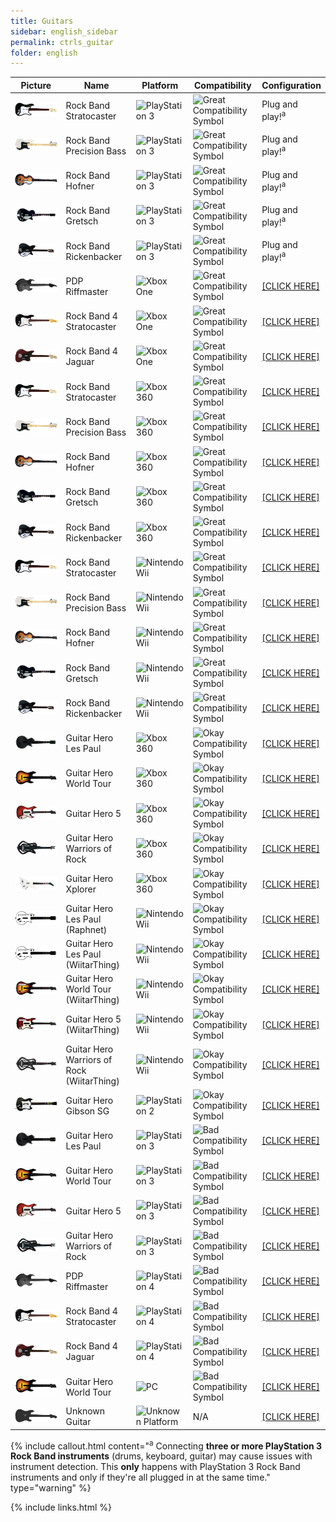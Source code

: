 ```yaml
---
title: Guitars
sidebar: english_sidebar
permalink: ctrls_guitar
folder: english
---
```


| Picture | Name | Platform | Compatibility | Configuration |
|--|--|--|--|--|
|![Rock Band Stratocaster](https://raw.githubusercontent.com/carlmylo/docu-rpcs3/gh-pages/images/instruments/list/gtrrb2.png) | Rock Band Stratocaster | ![PlayStation 3](https://raw.githubusercontent.com/hmxmilohax/rb3-pc/main/assets/images/instruments/plat/ps3.png) | ![Great Compatibility Symbol](https://raw.githubusercontent.com/hmxmilohax/rb3-pc/main/assets/images/instruments/compat/great.png) | Plug and play!<sup>a |
|![Rock Band Precision Bass](https://raw.githubusercontent.com/carlmylo/docu-rpcs3/gh-pages/images/instruments/list/gtrpbass.png) | Rock Band Precision Bass | ![PlayStation 3](https://raw.githubusercontent.com/hmxmilohax/rb3-pc/main/assets/images/instruments/plat/ps3.png) | ![Great Compatibility Symbol](https://raw.githubusercontent.com/hmxmilohax/rb3-pc/main/assets/images/instruments/compat/great.png) | Plug and play!<sup>a |
|![The Beatles: Rock Band Hofner](https://raw.githubusercontent.com/carlmylo/docu-rpcs3/gh-pages/images/instruments/list/gtrhof.png) | Rock Band Hofner | ![PlayStation 3](https://raw.githubusercontent.com/hmxmilohax/rb3-pc/main/assets/images/instruments/plat/ps3.png) | ![Great Compatibility Symbol](https://raw.githubusercontent.com/hmxmilohax/rb3-pc/main/assets/images/instruments/compat/great.png) | Plug and play!<sup>a |
|![The Beatles: Rock Band Gretsch](https://raw.githubusercontent.com/carlmylo/docu-rpcs3/gh-pages/images/instruments/list/gtrgret.png) | Rock Band Gretsch | ![PlayStation 3](https://raw.githubusercontent.com/hmxmilohax/rb3-pc/main/assets/images/instruments/plat/ps3.png) | ![Great Compatibility Symbol](https://raw.githubusercontent.com/hmxmilohax/rb3-pc/main/assets/images/instruments/compat/great.png) | Plug and play!<sup>a |
|![The Beatles: Rock Band Rickenbacker](https://raw.githubusercontent.com/carlmylo/docu-rpcs3/gh-pages/images/instruments/list/gtrrick.png) | Rock Band Rickenbacker | ![PlayStation 3](https://raw.githubusercontent.com/hmxmilohax/rb3-pc/main/assets/images/instruments/plat/ps3.png) | ![Great Compatibility Symbol](https://raw.githubusercontent.com/hmxmilohax/rb3-pc/main/assets/images/instruments/compat/great.png) | Plug and play!<sup>a |
|[![PDP Riffmaster](https://raw.githubusercontent.com/carlmylo/docu-rpcs3/gh-pages/images/instruments/list/gtrriff.png)](https://carlmylo.github.io/docu-rpcs3/ctrls_rb4gtr_xbox "PDP Riffmaster") | PDP Riffmaster | ![Xbox One](https://raw.githubusercontent.com/hmxmilohax/rb3-pc/main/assets/images/instruments/plat/xbx.png) | ![Great Compatibility Symbol](https://raw.githubusercontent.com/hmxmilohax/rb3-pc/main/assets/images/instruments/compat/great.png) |[[CLICK HERE]](https://carlmylo.github.io/docu-rpcs3/ctrls_rb4gtr_xbox) |
|[![Rock Band 4 Stratocaster](https://raw.githubusercontent.com/carlmylo/docu-rpcs3/gh-pages/images/instruments/list/gtrrb4.png)](https://carlmylo.github.io/docu-rpcs3/ctrls_rb4gtr_xbox "Rock Band Stratocaster") | Rock Band 4 Stratocaster | ![Xbox One](https://raw.githubusercontent.com/hmxmilohax/rb3-pc/main/assets/images/instruments/plat/xbx.png) | ![Great Compatibility Symbol](https://raw.githubusercontent.com/hmxmilohax/rb3-pc/main/assets/images/instruments/compat/great.png) |[[CLICK HERE]](https://carlmylo.github.io/docu-rpcs3/ctrls_rb4gtr_xbox) |
|[![Rock Band 4 Jaguar](https://raw.githubusercontent.com/carlmylo/docu-rpcs3/gh-pages/images/instruments/list/gtrjag.png)](https://carlmylo.github.io/docu-rpcs3/ctrls_rb4gtr_xbox "Rock Band Jaguar") | Rock Band 4 Jaguar | ![Xbox One](https://raw.githubusercontent.com/hmxmilohax/rb3-pc/main/assets/images/instruments/plat/xbx.png) | ![Great Compatibility Symbol](https://raw.githubusercontent.com/hmxmilohax/rb3-pc/main/assets/images/instruments/compat/great.png) |[[CLICK HERE]](https://carlmylo.github.io/docu-rpcs3/ctrls_rb4gtr_xbox) |
|[![Rock Band Stratocaster](https://raw.githubusercontent.com/carlmylo/docu-rpcs3/gh-pages/images/instruments/list/gtrrb2.png)](https://carlmylo.github.io/docu-rpcs3/ctrls_rbgtr_360 "Xbox 360 Rock Band Guitars") | Rock Band Stratocaster | ![Xbox 360](https://raw.githubusercontent.com/hmxmilohax/rb3-pc/main/assets/images/instruments/plat/360.png) | ![Great Compatibility Symbol](https://raw.githubusercontent.com/hmxmilohax/rb3-pc/main/assets/images/instruments/compat/great.png) |[[CLICK HERE]](https://carlmylo.github.io/docu-rpcs3/ctrls_rbgtr_360) |
|[![Rock Band Precision Bass](https://raw.githubusercontent.com/carlmylo/docu-rpcs3/gh-pages/images/instruments/list/gtrpbass.png)](https://carlmylo.github.io/docu-rpcs3/ctrls_rbgtr_360 "Xbox 360 Rock Band Guitars") | Rock Band Precision Bass | ![Xbox 360](https://raw.githubusercontent.com/hmxmilohax/rb3-pc/main/assets/images/instruments/plat/360.png) | ![Great Compatibility Symbol](https://raw.githubusercontent.com/hmxmilohax/rb3-pc/main/assets/images/instruments/compat/great.png) |[[CLICK HERE]](https://carlmylo.github.io/docu-rpcs3/ctrls_rbgtr_360) |
|[![The Beatles: Rock Band Hofner](https://raw.githubusercontent.com/carlmylo/docu-rpcs3/gh-pages/images/instruments/list/gtrhof.png)](https://carlmylo.github.io/docu-rpcs3/ctrls_rbgtr_360 "Xbox 360 Rock Band Guitars") | Rock Band Hofner | ![Xbox 360](https://raw.githubusercontent.com/hmxmilohax/rb3-pc/main/assets/images/instruments/plat/360.png) | ![Great Compatibility Symbol](https://raw.githubusercontent.com/hmxmilohax/rb3-pc/main/assets/images/instruments/compat/great.png) |[[CLICK HERE]](https://carlmylo.github.io/docu-rpcs3/ctrls_rbgtr_360) |
|[![The Beatles: Rock Band Gretsch](https://raw.githubusercontent.com/carlmylo/docu-rpcs3/gh-pages/images/instruments/list/gtrgret.png)](https://carlmylo.github.io/docu-rpcs3/ctrls_rbgtr_360 "Xbox 360 Rock Band Guitars") | Rock Band Gretsch | ![Xbox 360](https://raw.githubusercontent.com/hmxmilohax/rb3-pc/main/assets/images/instruments/plat/360.png) | ![Great Compatibility Symbol](https://raw.githubusercontent.com/hmxmilohax/rb3-pc/main/assets/images/instruments/compat/great.png) |[[CLICK HERE]](https://carlmylo.github.io/docu-rpcs3/ctrls_rbgtr_360) |
|[![The Beatles: Rock Band Rickenbacker](https://raw.githubusercontent.com/carlmylo/docu-rpcs3/gh-pages/images/instruments/list/gtrrick.png)](https://carlmylo.github.io/docu-rpcs3/ctrls_rbgtr_360 "Xbox 360 Rock Band Guitars") | Rock Band Rickenbacker | ![Xbox 360](https://raw.githubusercontent.com/hmxmilohax/rb3-pc/main/assets/images/instruments/plat/360.png) | ![Great Compatibility Symbol](https://raw.githubusercontent.com/hmxmilohax/rb3-pc/main/assets/images/instruments/compat/great.png) |[[CLICK HERE]](https://carlmylo.github.io/docu-rpcs3/ctrls_rbgtr_360) |
|[![Rock Band Stratocaster](https://raw.githubusercontent.com/carlmylo/docu-rpcs3/gh-pages/images/instruments/list/gtrrb2.png)](https://carlmylo.github.io/docu-rpcs3/ctrls_rbgtr_wii "Nintendo Wii Rock Band Guitars") | Rock Band Stratocaster | ![Nintendo Wii](https://raw.githubusercontent.com/hmxmilohax/rb3-pc/main/assets/images/instruments/plat/wii.png) | ![Great Compatibility Symbol](https://raw.githubusercontent.com/hmxmilohax/rb3-pc/main/assets/images/instruments/compat/great.png) |[[CLICK HERE]](https://carlmylo.github.io/docu-rpcs3/ctrls_rbgtr_wii) |
|[![Rock Band Precision Bass](https://raw.githubusercontent.com/carlmylo/docu-rpcs3/gh-pages/images/instruments/list/gtrpbass.png)](https://carlmylo.github.io/docu-rpcs3/ctrls_rbgtr_wii "Nintendo Wii Rock Band Guitars") | Rock Band Precision Bass | ![Nintendo Wii](https://raw.githubusercontent.com/hmxmilohax/rb3-pc/main/assets/images/instruments/plat/wii.png) | ![Great Compatibility Symbol](https://raw.githubusercontent.com/hmxmilohax/rb3-pc/main/assets/images/instruments/compat/great.png) |[[CLICK HERE]](https://carlmylo.github.io/docu-rpcs3/ctrls_rbgtr_wii) |
|[![The Beatles: Rock Band Hofner](https://raw.githubusercontent.com/carlmylo/docu-rpcs3/gh-pages/images/instruments/list/gtrhof.png)](https://carlmylo.github.io/docu-rpcs3/ctrls_rbgtr_wii "Nintendo Wii Rock Band Guitars") | Rock Band Hofner | ![Nintendo Wii](https://raw.githubusercontent.com/hmxmilohax/rb3-pc/main/assets/images/instruments/plat/wii.png) | ![Great Compatibility Symbol](https://raw.githubusercontent.com/hmxmilohax/rb3-pc/main/assets/images/instruments/compat/great.png) |[[CLICK HERE]](https://carlmylo.github.io/docu-rpcs3/ctrls_rbgtr_wii) |
|[![The Beatles: Rock Band Gretsch](https://raw.githubusercontent.com/carlmylo/docu-rpcs3/gh-pages/images/instruments/list/gtrgret.png)](https://carlmylo.github.io/docu-rpcs3/ctrls_rbgtr_wii "Nintendo Wii Rock Band Guitars") | Rock Band Gretsch | ![Nintendo Wii](https://raw.githubusercontent.com/hmxmilohax/rb3-pc/main/assets/images/instruments/plat/wii.png) | ![Great Compatibility Symbol](https://raw.githubusercontent.com/hmxmilohax/rb3-pc/main/assets/images/instruments/compat/great.png) |[[CLICK HERE]](https://carlmylo.github.io/docu-rpcs3/ctrls_rbgtr_wii) |
|[![The Beatles: Rock Band Rickenbacker](https://raw.githubusercontent.com/carlmylo/docu-rpcs3/gh-pages/images/instruments/list/gtrrick.png)](https://carlmylo.github.io/docu-rpcs3/ctrls_rbgtr_wii "Nintendo Wii Rock Band Guitars") | Rock Band Rickenbacker | ![Nintendo Wii](https://raw.githubusercontent.com/hmxmilohax/rb3-pc/main/assets/images/instruments/plat/wii.png) | ![Great Compatibility Symbol](https://raw.githubusercontent.com/hmxmilohax/rb3-pc/main/assets/images/instruments/compat/great.png) |[[CLICK HERE]](https://carlmylo.github.io/docu-rpcs3/ctrls_rbgtr_wii) |
|[![Guitar Hero Les Paul](https://raw.githubusercontent.com/carlmylo/docu-rpcs3/gh-pages/images/instruments/list/gtrlp.png)](https://carlmylo.github.io/docu-rpcs3/ctrls_ghgtr_360 "Guitar Hero Les Paul") | Guitar Hero Les Paul | ![Xbox 360](https://raw.githubusercontent.com/hmxmilohax/rb3-pc/main/assets/images/instruments/plat/360.png) | ![Okay Compatibility Symbol](https://raw.githubusercontent.com/hmxmilohax/rb3-pc/main/assets/images/instruments/compat/okay.png) |[[CLICK HERE]](https://carlmylo.github.io/docu-rpcs3/ctrls_ghlpgtr_360) |
|[![Guitar Hero World Tour](https://raw.githubusercontent.com/carlmylo/docu-rpcs3/gh-pages/images/instruments/list/gtrwt.png)](https://carlmylo.github.io/docu-rpcs3/ctrls_ghgtr_360 "Guitar Hero Genericaster") | Guitar Hero World Tour | ![Xbox 360](https://raw.githubusercontent.com/hmxmilohax/rb3-pc/main/assets/images/instruments/plat/360.png) | ![Okay Compatibility Symbol](https://raw.githubusercontent.com/hmxmilohax/rb3-pc/main/assets/images/instruments/compat/okay.png) |[[CLICK HERE]](https://carlmylo.github.io/docu-rpcs3/ctrls_ghgtr_360) |
|[![Guitar Hero 5](https://raw.githubusercontent.com/carlmylo/docu-rpcs3/gh-pages/images/instruments/list/gtrgh5.png)](https://carlmylo.github.io/docu-rpcs3/ctrls_ghgtr_360 "Guitar Hero Genericaster") | Guitar Hero 5 | ![Xbox 360](https://raw.githubusercontent.com/hmxmilohax/rb3-pc/main/assets/images/instruments/plat/360.png) | ![Okay Compatibility Symbol](https://raw.githubusercontent.com/hmxmilohax/rb3-pc/main/assets/images/instruments/compat/okay.png) |[[CLICK HERE]](https://carlmylo.github.io/docu-rpcs3/ctrls_ghgtr_360) |
|[![Guitar Hero Warriors of Rock](https://raw.githubusercontent.com/carlmylo/docu-rpcs3/gh-pages/images/instruments/list/gtrwor.png)](https://carlmylo.github.io/docu-rpcs3/ctrls_ghgtr_360 "Guitar Hero Genericaster") | Guitar Hero Warriors of Rock | ![Xbox 360](https://raw.githubusercontent.com/hmxmilohax/rb3-pc/main/assets/images/instruments/plat/360.png) | ![Okay Compatibility Symbol](https://raw.githubusercontent.com/hmxmilohax/rb3-pc/main/assets/images/instruments/compat/okay.png) |[[CLICK HERE]](https://carlmylo.github.io/docu-rpcs3/ctrls_ghgtr_360) |
|[![Guitar Hero Xplorer](https://raw.githubusercontent.com/carlmylo/docu-rpcs3/gh-pages/images/instruments/list/gtrxpl.png)](https://carlmylo.github.io/docu-rpcs3/ctrls_ghxpgtr_360 "Guitar Hero Xplorer") | Guitar Hero Xplorer | ![Xbox 360](https://raw.githubusercontent.com/hmxmilohax/rb3-pc/main/assets/images/instruments/plat/360.png) | ![Okay Compatibility Symbol](https://raw.githubusercontent.com/hmxmilohax/rb3-pc/main/assets/images/instruments/compat/okay.png) |[[CLICK HERE]](https://carlmylo.github.io/docu-rpcs3/ctrls_ghxpgtr_360) |
|[![Guitar Hero Les Paul](https://raw.githubusercontent.com/carlmylo/docu-rpcs3/gh-pages/images/instruments/list/gtrlpwii.png)](https://carlmylo.github.io/docu-rpcs3/ctrls_ghlpgtr_wii "Guitar Hero Les Paul") | Guitar Hero Les Paul (Raphnet) | ![Nintendo Wii](https://raw.githubusercontent.com/hmxmilohax/rb3-pc/main/assets/images/instruments/plat/wii.png) | ![Okay Compatibility Symbol](https://raw.githubusercontent.com/hmxmilohax/rb3-pc/main/assets/images/instruments/compat/okay.png) |[[CLICK HERE]](https://carlmylo.github.io/docu-rpcs3/ctrls_ghlpgtr_wii) |
|[![Guitar Hero Les Paul](https://raw.githubusercontent.com/carlmylo/docu-rpcs3/gh-pages/images/instruments/list/gtrlpwii.png)](https://carlmylo.github.io/docu-rpcs3/ctrls_ghwtr_wii "Guitar Hero Les Paul") | Guitar Hero Les Paul (WiitarThing) | ![Nintendo Wii](https://raw.githubusercontent.com/hmxmilohax/rb3-pc/main/assets/images/instruments/plat/wii.png) | ![Okay Compatibility Symbol](https://raw.githubusercontent.com/hmxmilohax/rb3-pc/main/assets/images/instruments/compat/okay.png) |[[CLICK HERE]](https://carlmylo.github.io/docu-rpcs3/ctrls_ghwtr_wii) |
|[![Guitar Hero World Tour](https://raw.githubusercontent.com/carlmylo/docu-rpcs3/gh-pages/images/instruments/list/gtrwtwii.png)](https://carlmylo.github.io/docu-rpcs3/ctrls_ghwtr_wii "Guitar Hero Genericaster") | Guitar Hero World Tour (WiitarThing) | ![Nintendo Wii](https://raw.githubusercontent.com/hmxmilohax/rb3-pc/main/assets/images/instruments/plat/wii.png) | ![Okay Compatibility Symbol](https://raw.githubusercontent.com/hmxmilohax/rb3-pc/main/assets/images/instruments/compat/okay.png) |[[CLICK HERE]](https://carlmylo.github.io/docu-rpcs3/ctrls_ghwtr_wii) |
|[![Guitar Hero 5](https://raw.githubusercontent.com/carlmylo/docu-rpcs3/gh-pages/images/instruments/list/gtrgh5wii.png)](https://carlmylo.github.io/docu-rpcs3/ctrls_ghwtr_wii "Guitar Hero Genericaster") | Guitar Hero 5 (WiitarThing) | ![Nintendo Wii](https://raw.githubusercontent.com/hmxmilohax/rb3-pc/main/assets/images/instruments/plat/wii.png) | ![Okay Compatibility Symbol](https://raw.githubusercontent.com/hmxmilohax/rb3-pc/main/assets/images/instruments/compat/okay.png) |[[CLICK HERE]](https://carlmylo.github.io/docu-rpcs3/ctrls_ghwtr_wii) |
|[![Guitar Hero Warriors of Rock](https://raw.githubusercontent.com/carlmylo/docu-rpcs3/gh-pages/images/instruments/list/gtrworwii.png)](https://carlmylo.github.io/docu-rpcs3/ctrls_ghwtr_wii "Guitar Hero Genericaster") | Guitar Hero Warriors of Rock (WiitarThing) | ![Nintendo Wii](https://raw.githubusercontent.com/hmxmilohax/rb3-pc/main/assets/images/instruments/plat/wii.png) | ![Okay Compatibility Symbol](https://raw.githubusercontent.com/hmxmilohax/rb3-pc/main/assets/images/instruments/compat/okay.png) |[[CLICK HERE]](https://carlmylo.github.io/docu-rpcs3/ctrls_ghwtr_wii) |
|[![Guitar Hero Gibson SG](https://raw.githubusercontent.com/carlmylo/docu-rpcs3/gh-pages/images/instruments/list/gtrsg.png)](https://carlmylo.github.io/docu-rpcs3/ctrls_ghsggtr_ps2 "Guitar Hero Gibson SG") | Guitar Hero Gibson SG | ![PlayStation 2](https://raw.githubusercontent.com/hmxmilohax/rb3-pc/main/assets/images/instruments/plat/ps2.png) | ![Okay Compatibility Symbol](https://raw.githubusercontent.com/hmxmilohax/rb3-pc/main/assets/images/instruments/compat/okay.png) |[[CLICK HERE]](https://carlmylo.github.io/docu-rpcs3/ctrls_ghsggtr_ps2) |
|[![Guitar Hero Les Paul](https://raw.githubusercontent.com/carlmylo/docu-rpcs3/gh-pages/images/instruments/list/gtrlp.png)](https://carlmylo.github.io/docu-rpcs3/ctrls_ghlpgtr_ps3 "Guitar Hero Les Paul") | Guitar Hero Les Paul | ![PlayStation 3](https://raw.githubusercontent.com/hmxmilohax/rb3-pc/main/assets/images/instruments/plat/ps3.png) | ![Bad Compatibility Symbol](https://raw.githubusercontent.com/hmxmilohax/rb3-pc/main/assets/images/instruments/compat/bad.png) |[[CLICK HERE]](https://carlmylo.github.io/docu-rpcs3/ctrls_ghlpgtr_ps3) |
|[![Guitar Hero World Tour](https://raw.githubusercontent.com/carlmylo/docu-rpcs3/gh-pages/images/instruments/list/gtrwt.png)](https://carlmylo.github.io/docu-rpcs3/ctrls_ghwtgtr_ps3 "Guitar Hero Genericaster") | Guitar Hero World Tour | ![PlayStation 3](https://raw.githubusercontent.com/hmxmilohax/rb3-pc/main/assets/images/instruments/plat/ps3.png) | ![Bad Compatibility Symbol](https://raw.githubusercontent.com/hmxmilohax/rb3-pc/main/assets/images/instruments/compat/bad.png) |[[CLICK HERE]](https://carlmylo.github.io/docu-rpcs3/ctrls_ghwtgtr_ps3) |
|[![Guitar Hero 5](https://raw.githubusercontent.com/carlmylo/docu-rpcs3/gh-pages/images/instruments/list/gtrgh5.png)](https://carlmylo.github.io/docu-rpcs3/ctrls_ghwtgtr_ps3 "Guitar Hero Genericaster") | Guitar Hero 5 | ![PlayStation 3](https://raw.githubusercontent.com/hmxmilohax/rb3-pc/main/assets/images/instruments/plat/ps3.png) | ![Bad Compatibility Symbol](https://raw.githubusercontent.com/hmxmilohax/rb3-pc/main/assets/images/instruments/compat/bad.png) |[[CLICK HERE]](https://carlmylo.github.io/docu-rpcs3/ctrls_ghwtgtr_ps3) |
|[![Guitar Hero Warriors of Rock](https://raw.githubusercontent.com/carlmylo/docu-rpcs3/gh-pages/images/instruments/list/gtrwor.png)](https://carlmylo.github.io/docu-rpcs3/ctrls_ghwtgtr_ps3 "Guitar Hero Genericaster") | Guitar Hero Warriors of Rock | ![PlayStation 3](https://raw.githubusercontent.com/hmxmilohax/rb3-pc/main/assets/images/instruments/plat/ps3.png) | ![Bad Compatibility Symbol](https://raw.githubusercontent.com/hmxmilohax/rb3-pc/main/assets/images/instruments/compat/bad.png) |[[CLICK HERE]](https://carlmylo.github.io/docu-rpcs3/ctrls_ghwtgtr_ps3) |
|[![PDP Riffmaster](https://raw.githubusercontent.com/carlmylo/docu-rpcs3/gh-pages/images/instruments/list/gtrriff.png)](https://carlmylo.github.io/docu-rpcs3/ctrls_rb4gtr_ps4 "PDP Riffmaster") | PDP Riffmaster | ![PlayStation 4](https://raw.githubusercontent.com/hmxmilohax/rb3-pc/main/assets/images/instruments/plat/ps4.png) | ![Bad Compatibility Symbol](https://raw.githubusercontent.com/hmxmilohax/rb3-pc/main/assets/images/instruments/compat/bad.png) |[[CLICK HERE]](https://carlmylo.github.io/docu-rpcs3/ctrls_rb4gtr_ps4) |
|[![Rock Band 4 Stratocaster](https://raw.githubusercontent.com/carlmylo/docu-rpcs3/gh-pages/images/instruments/list/gtrrb4.png)](https://carlmylo.github.io/docu-rpcs3/ctrls_rb4gtr_ps4 "Rock Band Stratocaster") | Rock Band 4 Stratocaster | ![PlayStation 4](https://raw.githubusercontent.com/hmxmilohax/rb3-pc/main/assets/images/instruments/plat/ps4.png) | ![Bad Compatibility Symbol](https://raw.githubusercontent.com/hmxmilohax/rb3-pc/main/assets/images/instruments/compat/bad.png) |[[CLICK HERE]](https://carlmylo.github.io/docu-rpcs3/ctrls_rb4gtr_ps4) |
|[![Rock Band 4 Jaguar](https://raw.githubusercontent.com/carlmylo/docu-rpcs3/gh-pages/images/instruments/list/gtrjag.png)](https://carlmylo.github.io/docu-rpcs3/ctrls_rb4gtr_ps4 "Rock Band Jaguar") | Rock Band 4 Jaguar | ![PlayStation 4](https://raw.githubusercontent.com/hmxmilohax/rb3-pc/main/assets/images/instruments/plat/ps4.png) | ![Bad Compatibility Symbol](https://raw.githubusercontent.com/hmxmilohax/rb3-pc/main/assets/images/instruments/compat/bad.png) |[[CLICK HERE]](https://carlmylo.github.io/docu-rpcs3/ctrls_rb4gtr_ps4) |
|[![Guitar Hero World Tour](https://raw.githubusercontent.com/carlmylo/docu-rpcs3/gh-pages/images/instruments/list/gtrwt.png)](https://carlmylo.github.io/docu-rpcs3/ctrls_ghwtgtr_pc "Guitar Hero Genericaster") | Guitar Hero World Tour | ![PC](https://raw.githubusercontent.com/hmxmilohax/rb3-pc/main/assets/images/instruments/plat/pc.png) | ![Bad Compatibility Symbol](https://raw.githubusercontent.com/hmxmilohax/rb3-pc/main/assets/images/instruments/compat/bad.png) |[[CLICK HERE]](https://carlmylo.github.io/docu-rpcs3/ctrls_ghwtgtr_pc) |
|[![Unknown Guitar](https://raw.githubusercontent.com/carlmylo/docu-rpcs3/gh-pages/images/instruments/list/gtrmyst.png)](https://carlmylo.github.io/docu-rpcs3/ctrls_gtr_gen "Unknown Guitar") | Unknown Guitar | ![Unknown Platform](https://raw.githubusercontent.com/hmxmilohax/rb3-pc/main/assets/images/instruments/plat/myst.png) | N/A |[[CLICK HERE]](https://carlmylo.github.io/docu-rpcs3/ctrls_gtr_gen) |

{% include callout.html content="<sup>a</sup> Connecting **three or more PlayStation 3 Rock Band instruments** (drums, keyboard, guitar) may cause issues with instrument detection. This **only** happens with PlayStation 3 Rock Band instruments and only if they're all plugged in at the same time." type="warning" %} 

{% include links.html %}